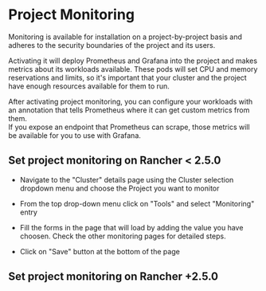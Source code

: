 # Project Monitoring
Monitoring is available for installation on a project-by-project basis and adheres to the security boundaries of the project and its users.

Activating it will deploy Prometheus and Grafana into the project and makes metrics about its workloads available. These pods will set CPU and memory reservations and limits, so it's important that your cluster and the project have enough resources available for them to run.

After activating project monitoring, you can configure your workloads with an annotation that tells Prometheus where it can get custom metrics from them.  
If you expose an endpoint that Prometheus can scrape, those metrics will be available for you to use with Grafana.

## Set project monitoring on Rancher < 2.5.0

- Navigate to the "Cluster" details page using the Cluster selection dropdown menu and choose the Project you want to monitor

- From the top drop-down menu click on "Tools" and select "Monitoring" entry

- Fill the forms in the page that will load by adding the value you have choosen. Check the other monitoring pages for detailed steps.

- Click on "Save" button at the bottom of the page

## Set project monitoring on Rancher +2.5.0

